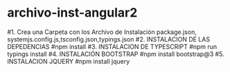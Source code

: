 # archivo-inst-angular2
#1. Crea una Carpeta con los Archivo de Instalación package.json, systemjs.config.js,tsconfig.json,typings.json
#2. INSTALACION DE LAS DEPEDENCIAS
#npm install
#3. INSTALACION DE TYPESCRIPT
#npm run typings install
#4. INSTALACIÓN BOOTSTRAP
#npm install bootstrap@3
#5. INSTALACION JQUERY
#npm install jquery
